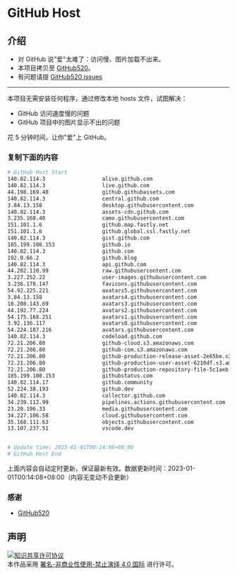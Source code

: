 # GitHub Host
## 介绍
- 对 GitHub 说"爱"太难了：访问慢、图片加载不出来。
- 本项目拷贝至 [GitHub520](https://github.com/521xueweihan/GitHub520)。
- 有问题请提 [GitHub520 issues](https://github.com/521xueweihan/GitHub520/issues/new)

---

本项目无需安装任何程序，通过修改本地 hosts 文件，试图解决：
- GitHub 访问速度慢的问题
- GitHub 项目中的图片显示不出的问题

花 5 分钟时间，让你"爱"上 GitHub。

### 复制下面的内容
```bash
# GitHub Host Start
140.82.114.3                  alive.github.com
140.82.114.3                  live.github.com
44.198.169.40                 github.githubassets.com
140.82.114.3                  central.github.com
3.84.13.158                   desktop.githubusercontent.com
140.82.114.3                  assets-cdn.github.com
3.235.168.40                  camo.githubusercontent.com
151.101.1.6                   github.map.fastly.net
151.101.1.6                   github.global.ssl.fastly.net
140.82.114.3                  gist.github.com
185.199.108.153               github.io
140.82.114.3                  github.com
192.0.66.2                    github.blog
140.82.114.3                  api.github.com
44.202.110.99                 raw.githubusercontent.com
3.227.252.22                  user-images.githubusercontent.com
3.236.178.147                 favicons.githubusercontent.com
54.92.225.221                 avatars5.githubusercontent.com
3.84.13.158                   avatars4.githubusercontent.com
18.208.143.69                 avatars3.githubusercontent.com
44.192.77.224                 avatars2.githubusercontent.com
54.175.168.251                avatars1.githubusercontent.com
3.92.136.117                  avatars0.githubusercontent.com
54.224.187.216                avatars.githubusercontent.com
140.82.114.3                  codeload.github.com
72.21.206.80                  github-cloud.s3.amazonaws.com
72.21.206.80                  github-com.s3.amazonaws.com
72.21.206.80                  github-production-release-asset-2e65be.s3.amazonaws.com
72.21.206.80                  github-production-user-asset-6210df.s3.amazonaws.com
72.21.206.80                  github-production-repository-file-5c1aeb.s3.amazonaws.com
185.199.108.153               githubstatus.com
140.82.114.17                 github.community
52.224.38.193                 github.dev
140.82.114.3                  collector.github.com
34.239.112.99                 pipelines.actions.githubusercontent.com
23.20.196.33                  media.githubusercontent.com
34.227.106.58                 cloud.githubusercontent.com
35.168.111.63                 objects.githubusercontent.com
13.107.237.51                 vscode.dev


# Update time: 2023-01-01T00:14:08+08:00
# GitHub Host End

```
上面内容会自动定时更新，保证最新有效。数据更新时间：2023-01-01T00:14:08+08:00（内容无变动不会更新）

### 感谢

- [GitHub520](https://github.com/521xueweihan/GitHub520)

## 声明
<a rel="license" href="https://creativecommons.org/licenses/by-nc-nd/4.0/deed.zh"><img alt="知识共享许可协议" style="border-width: 0" src="https://licensebuttons.net/l/by-nc-nd/4.0/88x31.png"></a><br>本作品采用 <a rel="license" href="https://creativecommons.org/licenses/by-nc-nd/4.0/deed.zh">署名-非商业性使用-禁止演绎 4.0 国际</a> 进行许可。